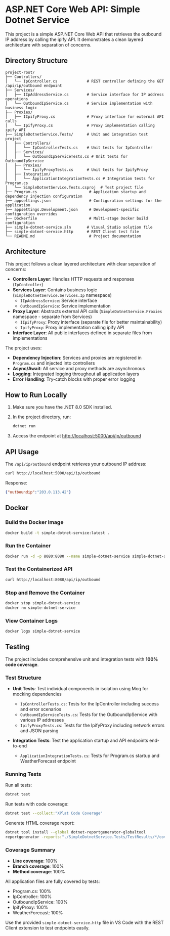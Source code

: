 # ASP.NET Core Web API: Simple Dotnet Service

This project is a simple ASP.NET Core Web API that retrieves the outbound IP address by calling the ipify API. It demonstrates a clean layered architecture with separation of concerns.

## Directory Structure
```
project-root/
├── Controllers/
│   └── IpController.cs             # REST controller defining the GET /api/ip/outbound endpoint
├── Services/
│   ├── IIpAddressService.cs        # Service interface for IP address operations
│   └── OutboundIpService.cs        # Service implementation with business logic
├── Proxies/
│   ├── IIpifyProxy.cs              # Proxy interface for external API calls
│   └── IpifyProxy.cs               # Proxy implementation calling ipify API
├── SimpleDotnetService.Tests/      # Unit and integration test project
│   ├── Controllers/
│   │   └── IpControllerTests.cs    # Unit tests for IpController
│   ├── Services/
│   │   └── OutboundIpServiceTests.cs # Unit tests for OutboundIpService
│   ├── Proxies/
│   │   └── IpifyProxyTests.cs      # Unit tests for IpifyProxy
│   ├── Integration/
│   │   └── ApplicationIntegrationTests.cs # Integration tests for Program.cs
│   └── SimpleDotnetService.Tests.csproj  # Test project file
├── Program.cs                       # Application startup and dependency injection configuration
├── appsettings.json                 # Configuration settings for the application
├── appsettings.Development.json     # Development-specific configuration overrides
├── Dockerfile                       # Multi-stage Docker build configuration
├── simple-dotnet-service.sln       # Visual Studio solution file
├── simple-dotnet-service.http      # REST Client test file
└── README.md                        # Project documentation
```

## Architecture

This project follows a clean layered architecture with clear separation of concerns:

- **Controllers Layer**: Handles HTTP requests and responses (`IpController`)
- **Services Layer**: Contains business logic (`SimpleDotnetService.Services.Ip` namespace)
  - `IIpAddressService`: Service interface
  - `OutboundIpService`: Service implementation
- **Proxy Layer**: Abstracts external API calls (`SimpleDotnetService.Proxies` namespace - separate from Services)
  - `IIpifyProxy`: Proxy interface (separate file for better maintainability)
  - `IpifyProxy`: Proxy implementation calling ipify API
- **Interface Layer**: All public interfaces defined in separate files from implementations

The project uses:
- **Dependency Injection**: Services and proxies are registered in `Program.cs` and injected into controllers
- **Async/Await**: All service and proxy methods are asynchronous
- **Logging**: Integrated logging throughout all application layers
- **Error Handling**: Try-catch blocks with proper error logging

## How to Run Locally

1. Make sure you have the .NET 8.0 SDK installed.
2. In the project directory, run:
   
   ```bash
   dotnet run
   ```
3. Access the endpoint at [http://localhost:5000/api/ip/outbound](http://localhost:5000/api/ip/outbound)

## API Usage

The `/api/ip/outbound` endpoint retrieves your outbound IP address:

```bash
curl http://localhost:5000/api/ip/outbound
```

Response:
```json
{"outboundip":"203.0.113.42"}
```

## Docker

### Build the Docker Image

```bash
docker build -t simple-dotnet-service:latest .
```

### Run the Container

```bash
docker run -d -p 8080:8080 --name simple-dotnet-service simple-dotnet-service:latest
```

### Test the Containerized API

```bash
curl http://localhost:8080/api/ip/outbound
```

### Stop and Remove the Container

```bash
docker stop simple-dotnet-service
docker rm simple-dotnet-service
```

### View Container Logs

```bash
docker logs simple-dotnet-service
```

## Testing

The project includes comprehensive unit and integration tests with **100% code coverage**.

### Test Structure

- **Unit Tests**: Test individual components in isolation using Moq for mocking dependencies
  - `IpControllerTests.cs`: Tests for the IpController including success and error scenarios
  - `OutboundIpServiceTests.cs`: Tests for the OutboundIpService with various IP addresses
  - `IpifyProxyTests.cs`: Tests for the IpifyProxy including network errors and JSON parsing

- **Integration Tests**: Test the application startup and API endpoints end-to-end
  - `ApplicationIntegrationTests.cs`: Tests for Program.cs startup and WeatherForecast endpoint

### Running Tests

Run all tests:
```bash
dotnet test
```

Run tests with code coverage:
```bash
dotnet test --collect:"XPlat Code Coverage"
```

Generate HTML coverage report:
```bash
dotnet tool install --global dotnet-reportgenerator-globaltool
reportgenerator -reports:"./SimpleDotnetService.Tests/TestResults/*/coverage.cobertura.xml" -targetdir:"./SimpleDotnetService.Tests/TestResults/coveragereport" -reporttypes:Html
```

### Coverage Summary

- **Line coverage**: 100%
- **Branch coverage**: 100%
- **Method coverage**: 100%

All application files are fully covered by tests:
- Program.cs: 100%
- IpController: 100%
- OutboundIpService: 100%
- IpifyProxy: 100%
- WeatherForecast: 100%

Use the provided `simple-dotnet-service.http` file in VS Code with the REST Client extension to test endpoints easily.
